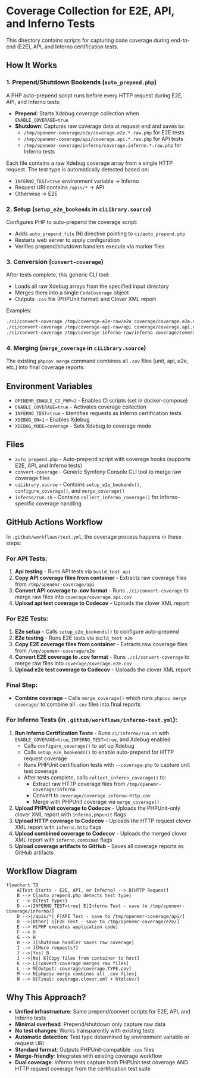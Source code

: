 # Coverage Collection for E2E, API, and Inferno Tests

This directory contains scripts for capturing code coverage during end-to-end (E2E), API, and Inferno certification tests.

## How It Works

### 1. Prepend/Shutdown Bookends (`auto_prepend.php`)

A PHP auto-prepend script runs before every HTTP request during E2E, API, and Inferno tests:

- **Prepend**: Starts Xdebug coverage collection when `ENABLE_COVERAGE=true`
- **Shutdown**: Captures raw coverage data at request end and saves to:
  - `/tmp/openemr-coverage/e2e/coverage.e2e.*.raw.php` for E2E tests
  - `/tmp/openemr-coverage/api/coverage.api.*.raw.php` for API tests
  - `/tmp/openemr-coverage/inferno/coverage.inferno.*.raw.php` for Inferno tests

Each file contains a raw Xdebug coverage array from a single HTTP request. The test type is automatically detected based on:
- `INFERNO_TEST=true` environment variable → Inferno
- Request URI contains `/apis/*` → API
- Otherwise → E2E

### 2. Setup (`setup_e2e_bookends` in `ciLibrary.source`)

Configures PHP to auto-prepend the coverage script:
- Adds `auto_prepend_file` INI directive pointing to `ci/auto_prepend.php`
- Restarts web server to apply configuration
- Verifies prepend/shutdown handlers execute via marker files

### 3. Conversion (`convert-coverage`)

After tests complete, this generic CLI tool:
- Loads all raw Xdebug arrays from the specified input directory
- Merges them into a single `CodeCoverage` object
- Outputs `.cov` file (PHPUnit format) and Clover XML report

Examples:
```bash
./ci/convert-coverage /tmp/coverage-e2e-raw/e2e coverage/coverage.e2e.cov --clover=coverage.e2e.clover.xml
./ci/convert-coverage /tmp/coverage-api-raw/api coverage/coverage.api.cov --clover=coverage.api.clover.xml
./ci/convert-coverage /tmp/coverage-inferno-raw/inferno coverage/coverage.inferno-http.cov --clover=coverage.inferno-http.clover.xml
```

### 4. Merging (`merge_coverage` in `ciLibrary.source`)

The existing `phpcov merge` command combines all `.cov` files (unit, api, e2e, etc.) into final coverage reports.

## Environment Variables

- `OPENEMR_ENABLE_CI_PHP=1` - Enables CI scripts (set in docker-compose)
- `ENABLE_COVERAGE=true` - Activates coverage collection
- `INFERNO_TEST=true` - Identifies requests as Inferno certification tests
- `XDEBUG_ON=1` - Enables Xdebug
- `XDEBUG_MODE=coverage` - Sets Xdebug to coverage mode

## Files

- `auto_prepend.php` - Auto-prepend script with coverage hooks (supports E2E, API, and Inferno tests)
- `convert-coverage` - Generic Symfony Console CLI tool to merge raw coverage files
- `ciLibrary.source` - Contains `setup_e2e_bookends()`, `configure_coverage()`, and `merge_coverage()`
- `inferno/run.sh` - Contains `collect_inferno_coverage()` for Inferno-specific coverage handling

## GitHub Actions Workflow

In `.github/workflows/test.yml`, the coverage process happens in these steps:

### For API Tests:
1. **Api testing** - Runs API tests via `build_test api`
2. **Copy API coverage files from container** - Extracts raw coverage files from `/tmp/openemr-coverage/api`
3. **Convert API coverage to .cov format** - Runs `./ci/convert-coverage` to merge raw files into `coverage/coverage.api.cov`
4. **Upload api test coverage to Codecov** - Uploads the clover XML report

### For E2E Tests:
1. **E2e setup** - Calls `setup_e2e_bookends()` to configure auto-prepend
2. **E2e testing** - Runs E2E tests via `build_test e2e`
3. **Copy E2E coverage files from container** - Extracts raw coverage files from `/tmp/openemr-coverage/e2e`
4. **Convert E2E coverage to .cov format** - Runs `./ci/convert-coverage` to merge raw files into `coverage/coverage.e2e.cov`
5. **Upload e2e test coverage to Codecov** - Uploads the clover XML report

### Final Step:
- **Combine coverage** - Calls `merge_coverage()` which runs `phpcov merge coverage/` to combine all `.cov` files into final reports

### For Inferno Tests (in `.github/workflows/inferno-test.yml`):
1. **Run Inferno Certification Tests** - Runs `ci/inferno/run.sh` with `ENABLE_COVERAGE=true`, `INFERNO_TEST=true`, and Xdebug enabled
   - Calls `configure_coverage()` to set up Xdebug
   - Calls `setup_e2e_bookends()` to enable auto-prepend for HTTP request coverage
   - Runs PHPUnit certification tests with `--coverage-php` to capture unit test coverage
   - After tests complete, calls `collect_inferno_coverage()` to:
     - Extract raw HTTP coverage files from `/tmp/openemr-coverage/inferno`
     - Convert to `coverage/coverage.inferno-http.cov`
     - Merge with PHPUnit coverage via `merge_coverage()`
2. **Upload PHPUnit coverage to Codecov** - Uploads the PHPUnit-only clover XML report with `inferno,phpunit` flags
3. **Upload HTTP coverage to Codecov** - Uploads the HTTP request clover XML report with `inferno,http` flags
4. **Upload combined coverage to Codecov** - Uploads the merged clover XML report with `inferno,combined` flags
5. **Upload coverage artifacts to GitHub** - Saves all coverage reports as GitHub artifacts

## Workflow Diagram

```mermaid
flowchart TD
    A[Test Starts - E2E, API, or Inferno] --> B[HTTP Request]
    B --> C[auto_prepend.php detects test type]
    C --> D{Test Type?}
    D -->|INFERNO_TEST=true| E[Inferno Test - save to /tmp/openemr-coverage/inferno/]
    D -->|/apis/*| F[API Test - save to /tmp/openemr-coverage/api/]
    D -->|Other| G[E2E Test - save to /tmp/openemr-coverage/e2e/]
    E --> H[PHP executes application code]
    F --> H
    G --> H
    H --> I[Shutdown handler saves raw coverage]
    I --> J{More requests?}
    J -->|Yes| B
    J -->|No| K[Copy files from container to host]
    K --> L[convert-coverage merges raw files]
    L --> M[Output: coverage/coverage.TYPE.cov]
    M --> N[phpcov merge combines all .cov files]
    N --> O[Final: coverage.clover.xml + htmlcov/]
```

## Why This Approach?

- **Unified infrastructure**: Same prepend/convert scripts for E2E, API, and Inferno tests
- **Minimal overhead**: Prepend/shutdown only capture raw data
- **No test changes**: Works transparently with existing tests
- **Automatic detection**: Test type determined by environment variable or request URI
- **Standard format**: Outputs PHPUnit-compatible `.cov` files
- **Merge-friendly**: Integrates with existing coverage workflow
- **Dual coverage**: Inferno tests capture both PHPUnit test coverage AND HTTP request coverage from the certification test suite
